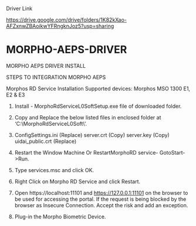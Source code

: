 Driver Link

https://drive.google.com/drive/folders/1K82kXao-AFZxnwZBAoikwYFRngknJoz5?usp=sharing

# MORPHO-AEPS-DRIVER
MORPHO AEPS DRIVER INSTALL

STEPS TO INTEGRATION MORPHO AEPS

Morphos RD Service Installation
Supported devices: Morphos MSO 1300 E1, E2 & E3

1. Install - MorphoRdServiceL0SoftSetup.exe file of downloaded folder.

2. Copy and Replace the below listed files in enclosed folder at ‘C:\MorphoRdServiceL0Soft\’.
3. ConfigSettings.ini (Replace) 
 server.crt (Copy) 
 server.key (Copy)
 uidai_public.crt (Replace)


4. Restart the Window Machine Or
RestartMorphoRD service- GotoStart->Run.

5. Type services.msc and click OK.
6. Right Click on Morpho RD Service and click Restart.

7. Open https://localhost:11101 and https://127.0.0.1:11101 on the browser to be used for accessing the portal. If the request is being blocked by the browser as Insecure Connection. Accept the risk and add an exception.

8. Plug-in the Morpho Biometric Device.
